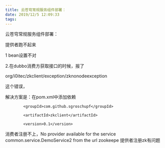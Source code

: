 ```yaml
---
title: 云苍穹常规服务组件部署：
date: 2019/12/5 12:09:33
tags:
---
```



云苍穹常规服务组件部署：

  


提供者跑不起来

1 bean设置不对  


2.在dubbo消费方获取接口的时候，报了

org/i0itec/zkclient/exception/zknonodeexception

这个错误，

解决方案是：在pom.xml中添加依赖

  <dependency>

            <groupId>com.github.sgroschupf</groupId>

            <artifactId>zkclient</artifactId>

            <version>0.1</version>

  


  


  


消费者注册不上，No provider available for the service common.service.DemoService2 from the url zookeepe 提供者注册zk有问题
